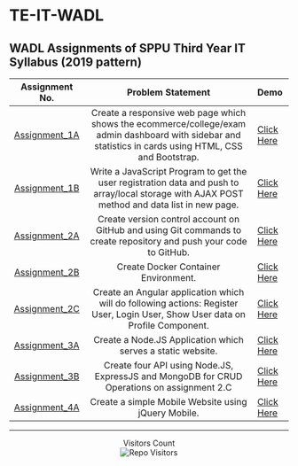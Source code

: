 
# TE-IT-WADL


## WADL Assignments of SPPU Third Year IT Syllabus (2019 pattern)



| Assignment No. | Problem Statement  | Demo |
| :--------------:  | :--------------: | :-------------- |
|[Assignment_1A](Assignment_1A)| Create a responsive web page which shows the ecommerce/college/exam admin dashboard with sidebar and statistics in cards using HTML, CSS and Bootstrap.| [Click Here](https://youtu.be/OGihqbmupOk) |
|[Assignment_1B](Assignment_1B)| Write a JavaScript Program to get the user registration data and push to array/local storage with AJAX POST method and data list in new page.| [Click Here](https://youtu.be/1JyUYoubEtc) |
|[Assignment_2A](Assignment_2A)| Create version control account on GitHub and using Git commands to create repository and push your code to GitHub. | [Click Here](https://github.com/Mahesh33217/Wadl_Assignment/tree/443652177fd3e0d4fed51b305462c99cc8660dd6/Assignment_2A)
|[Assignment_2B](Assignment_2B)| Create Docker Container Environment.| [Click Here](https://github.com/Mahesh33217/Wadl_Assignment/tree/443652177fd3e0d4fed51b305462c99cc8660dd6/Assignment_2B)
|[Assignment_2C](Assignment_2C)|Create an Angular application which will do following actions: Register User, Login User, Show User data on Profile Component.| [Click Here](https://youtu.be/De0V1kg_wUs) |
|[Assignment_3A](Assignment_3A)|Create a Node.JS Application which serves a static website.| [Click Here](https://youtu.be/6DXTUSz7PMQ) |
|[Assignment_3B](Assignment_3B)|Create four API using Node.JS, ExpressJS and MongoDB for CRUD Operations on assignment 2.C | [Click Here](https://youtu.be/2_EzmlIySKk) |
|[Assignment_4A](Assignment_4A)|Create a simple Mobile Website using jQuery Mobile.| [Click Here](https://youtu.be/2lkKnOy0Kno) |

<hr>
<p align='center'>Visitors Count <br><img align="center" alt="Repo Visitors" src="https://profile-counter.glitch.me/Mahesh33217/count.svg"/></p>
